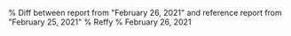 % Diff between report from "February 26, 2021" and reference report from "February 25, 2021"
% Reffy
% February 26, 2021

